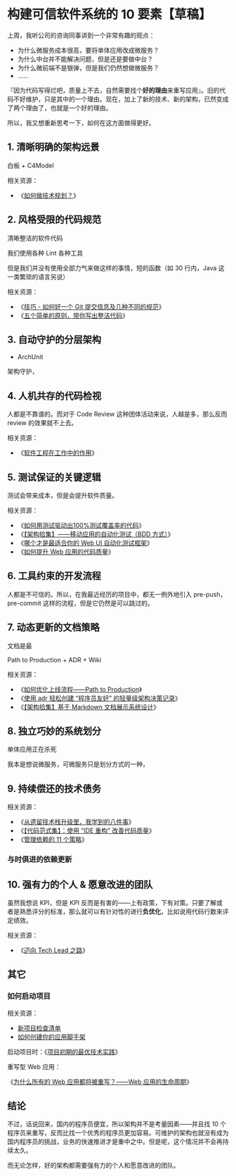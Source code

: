 # 构建可信软件系统的 10 要素【草稿】

上周，我听公司的咨询同事讲到一个非常有趣的观点：

 - 为什么微服务成本很高，要将单体应用改成微服务？
 - 为什么中台并不能解决问题，但是还是要做中台？
 - 为什么微前端不是银弹，但是我们仍然想做微服务？
 - ……

『因为代码写得烂吧，质量上不去，自然需要找个**好的理由**来重写应用』。旧的代码不好维护，只是其中的一个理由。现在，加上了新的技术、新的架构，已然变成了两个理由了，也就是一个好的理由。

所以，我又想重新思考一下，如何在这方面做得更好。

## 1. 清晰明确的架构远景

白板 + C4Model


相关资源：

 - 《[如何做技术规划？](https://mp.weixin.qq.com/s?__biz=MjM5Mjg4NDMwMA==&mid=2652976331&idx=1&sn=cb60a2b5eee408a509457ff1904da3c9&chksm=bd4ae7e88a3d6efe8457ee4f7df49744a0ba4c9dfdc62d37a52468ce96a7f7ad4a1fd42afd90&token=2048156466&lang=zh_CN#rd)》

## 2. 风格受限的代码规范

清晰整洁的软件代码

我们使用各种 Lint 各种工具

但是我们并没有使用全部力气来做这样的事情，短的函数（如 30 行内，Java 这一类繁琐的语言另说）

相关资源：

 - 《[技巧 - 如何好一个 Git 提交信息及几种不同的规范](https://mp.weixin.qq.com/s?__biz=MjM5Mjg4NDMwMA==&mid=2652975108&idx=1&sn=a07a27fd79b309b28a3d9ca78066699b&chksm=bd4ae3278a3d6a31570e7330278998b3864db5314e291abb037945e9b5227c5cf2c3cee5d440&token=2048156466&lang=zh_CN#rd)》
 - 《[五个简单的原则，带你写出整洁代码](https://mp.weixin.qq.com/s?__biz=MjM5Mjg4NDMwMA==&mid=2652976116&idx=1&sn=18246a013bce2fbe5fdd1471ef0588c0&chksm=bd4ae0d78a3d69c1850b862f270a6b19c659a46aeff3fe080f4d55b759b7d12eb0ada41746d0&token=2048156466&lang=zh_CN#rd)》

## 3. 自动守护的分层架构

 - ArchUnit

架构守护，


## 4. 人机共存的代码检视

人都是不靠谱的。而对于 Code Review 这种团体活动来说，人越是多，那么反而 review 的效果就不上去。


相关资源：

 - 《[软件工程在工作中的作用](https://mp.weixin.qq.com/s?__biz=MjM5Mjg4NDMwMA==&mid=404975336&idx=2&sn=d6a07bbfcf12059272ab50a7c7e4e787&chksm=3b48bdcb0c3f34dde39fd77e24bf64bd03573ef720bf0ceb9f5304a9ebd404ac10a193dddb9f&token=2048156466&lang=zh_CN#rd)》


## 5. 测试保证的关键逻辑

测试会带来成本，但是会提升软件质量。

相关资源：

 - 《[如何用测试驱动出100%测试覆盖率的代码](https://www.phodal.com/blog/use-tdd-drive-100-percent-test-coverage/)》
 - 《[【架构拾集】——移动应用的自动化测试（BDD 方式）](https://mp.weixin.qq.com/s?__biz=MjM5Mjg4NDMwMA==&mid=2652976100&idx=1&sn=748bc637621781fcb7d2ddb7e69bb722&chksm=bd4ae0c78a3d69d12f523cf57d636eefabdc0ae8def2c943df3533036ac397f0d9ebbc2d86fc&token=2048156466&lang=zh_CN#rd)》
 - 《[哪个才是最适合你的 Web UI 自动化测试框架](https://mp.weixin.qq.com/s?__biz=MjM5Mjg4NDMwMA==&mid=2652975411&idx=1&sn=112197e48b560280813f09a534db3420&chksm=bd4ae2108a3d6b068099f230f775571d0760efae10261e16a818ee251a76f3c5666fd5880bc3&scene=21#wechat_redirect)》
 - 《[如何提升 Web 应用的代码质量](https://mp.weixin.qq.com/s?__biz=MjM5Mjg4NDMwMA==&mid=2652975940&idx=1&sn=434fdeafef4fbee7047a3dfae7f8dee9&chksm=bd4ae0678a3d6971cf992fdfd2125a11a7f5f7d80d5bfabf529a7ba545e9a74550bffb11807a&token=2048156466&lang=zh_CN#rd)》

## 6. 工具约束的开发流程

人都是不可信的。所以，在我最近经历的项目中，都无一例外地引入  pre-push，pre-commit 这样的流程，但是它仍然是可以跳过的。

## 7. 动态更新的文档策略

文档是最

Path to Production + ADR + Wiki 


相关资源：

 - 《[如何优化上线流程——Path to Production](https://www.phodal.com/blog/tech-lead-tools-path-to-production/)》
 - 《[使用 adr 轻松创建 “程序员友好” 的轻量级架构决策记录](https://www.phodal.com/blog/use-adrjs-create-documenting-architecture-decisions/)》
 - 《[【架构拾集】基于 Markdown 文档展示系统设计](https://www.phodal.com/blog/architecture-in-realworld-markdown-based-document-system-design/)》

## 8. 独立巧妙的系统划分

单体应用正在杀死

我本是想说微服务，可微服务只是划分方式的一种，

## 9. 持续偿还的技术债务

相关资源：

 - 《[从遗留技术栈升级里，我学到的八件事](https://mp.weixin.qq.com/s?__biz=MjM5Mjg4NDMwMA==&mid=2652975728&idx=1&sn=1d897c401be9e9b213abdae933a4e913&chksm=bd4ae1538a3d6845b338364d89e2857a0e5d6376f13eb81bf5786b5011ee850dc2e7689fc638&token=2048156466&lang=zh_CN#rd0)》
 - 《[【代码范式集】：使用 “IDE 重构” 改善代码质量](https://mp.weixin.qq.com/s?__biz=MjM5Mjg4NDMwMA==&mid=2652976179&idx=1&sn=c0a2b647341d1c4310f887a2d22fc265&chksm=bd4ae7108a3d6e061dd17c059e120d2506fb06e657140157c2b6684c4f01a6a69b2f286c0c02&token=2048156466&lang=zh_CN#rd)》
 - 《[管理依赖的 11 个策略](https://www.phodal.com/blog/dependency-management-strategy/)》

### 与时俱进的依赖更新

## 10. 强有力的个人 & 愿意改进的团队

虽然我想说 KPI，但是 KPI 反而是有害的——上有政策，下有对策。只要了解或者是熟悉评分的标准，那么就可以有针对性的进行**负优化**，比如说用代码行数来评定绩效。

相关资源：

 - 《[迈向 Tech Lead 之路](https://www.phodal.com/blog/path-to-tech-lead/)》
 
## 其它

### 如何启动项目

相关资源：

 - [新项目检查清单](https://www.phodal.com/blog/new-project-check-lists/)
 - [如何创建你的应用脚手架](https://www.phodal.com/blog/how-to-create-application-boilerplate/)

启动项目时：《[项目初期的最优技术实践](https://mp.weixin.qq.com/s?__biz=MjM5Mjg4NDMwMA==&mid=2652976082&idx=1&sn=1a57aa3d263db6957f5fa27dbd7eca09&chksm=bd4ae0f18a3d69e7cd9ef0da98e5f6de13d11842ce01b69e04ed0e0879d71400aef69d432454&token=2048156466&lang=zh_CN#rd)》

重写型 Web 应用：

《[为什么所有的 Web 应用都将被重写？——Web 应用的生命周期](https://mp.weixin.qq.com/s?__biz=MjM5Mjg4NDMwMA==&mid=2652975047&idx=1&sn=299db45c768c03851d7bd4769a80fd42&chksm=bd4afce48a3d75f293a5f040e0a411ba8e1a0b0b96194cd14ea2be2fc89dc19fc183f5715503&token=2048156466&lang=zh_CN#rd)》


## 结论

不过，话说回来，国内的程序员便宜，所以架构并不是考量因素——并且找 10 个程序员来重写，反而比找一个优秀的程序员更加容易。可维护的架构也就没有成为国内程序员的挑战，业务的快速推进才是重中之中。但是呢，这个情况并不会再持续太久。

而无论怎样，好的架构都需要强有力的个人和愿意改进的团队。

